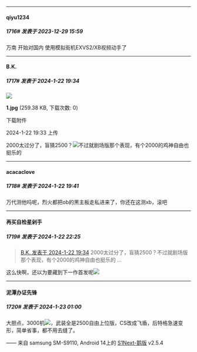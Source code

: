 
*****

####  qiyu1234  
##### 1716#       发表于 2023-12-29 15:59

万南 开始对国内 使用模拟街机EXVS2/XB视频动手了

*****

####  B.K.  
##### 1717#       发表于 2024-1-22 19:34

<img src="https://img.saraba1st.com/forum/202401/22/193350hvvcnvppnzghrpvw.jpg" referrerpolicy="no-referrer">

<strong>1.jpg</strong> (259.38 KB, 下载次数: 0)

下载附件

2024-1-22 19:33 上传

2000太过分了，盲猜2500？<img src="https://static.saraba1st.com/image/smiley/face2017/067.png" referrerpolicy="no-referrer">不过就剧场版那个表现，有个2000的鸡神自由也挺乐的

*****

####  acacaclove  
##### 1718#       发表于 2024-1-22 19:41

万代测他吗呢，烈火都把ob的黑主板走私进来了，你还在这测xb，滚吧


*****

####  再买自检星剁手  
##### 1719#       发表于 2024-1-22 22:25

<blockquote><a href="httphttps://bbs.saraba1st.com/2b/forum.php?mod=redirect&amp;goto=findpost&amp;pid=63737816&amp;ptid=1944246" target="_blank">B.K. 发表于 2024-1-22 19:34</a>
2000太过分了，盲猜2500？不过就剧场版那个表现，有个2000的鸡神自由也挺乐的 ...</blockquote>
这么快啊，还以为要藏到下一作首发呢<img src="https://static.saraba1st.com/image/smiley/face2017/067.png" referrerpolicy="no-referrer">


*****

####  泥潭办证先锋  
##### 1720#       发表于 2024-1-23 01:00

大胆点，3000机<img src="https://static.saraba1st.com/image/smiley/face2017/067.png" referrerpolicy="no-referrer">，武装全是2500自由上位版，CS改成飞盾，后特格急速变形，简单省事，都不用去缝了。

—— 来自 samsung SM-S9110, Android 14上的 [S1Next-鹅版](https://github.com/ykrank/S1-Next/releases) v2.5.4

